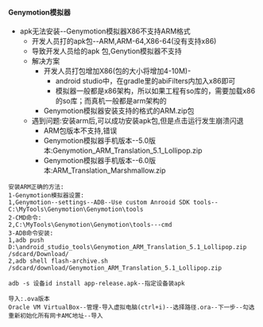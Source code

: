 #### Genymotion模拟器

+ apk无法安装--Genymotion模拟器X86不支持ARM格式
  + 开发人员打的apk包--ARM,ARM-64,X86-64(没有支持x86)
  + 导致开发人员给的apk 包,Genytion模拟器不支持
  + 解决方案
    + 开发人员打包增加X86(包的大小将增加4-10M)-
      + android studio中，在gradle里的abiFilters内加入x86即可
      + 模拟器一般都是x86架构，所以如果工程有so库的，需要加载x86的so库；而真机一般都是arm架构的
    + Genymotion模拟器安装支持的格式的ARM.zip包
  + 遇到问题:安装arm后,可以成功安装apk包,但是点击运行发生崩溃闪退
    + ARM包版本不支持,错误
    + Genymotion模拟器手机版本--5.0版本:Genymotion_ARM_Translation_5.1_Lollipop.zip
    + Genymotion模拟器手机版本--6.0版本:ARM_Translation_Marshmallow.zip

```
安装ARM正确的方法:
1-Genymotion模拟器设置:
1,Genymotion--settings--ADB--Use custom Anrooid SDK tools--C:\MyTools\Genymotion\Genymotion\tools  
2-CMD命令:
2,C:\MyTools\Genymotion\Genymotion\tools---cmd
3-ADB命令安装:
1,adb push D:\android_studio_tools\Genymotion_ARM_Translation_5.1_Lollipop.zip /sdcard/Download/
2,adb shell flash-archive.sh /sdcard/download/Genymotion_ARM_Translation_5.1_Lollipop.zip

adb -s 设备id install app-release.apk--指定设备装apk
```

```
导入:.ova版本
Oracle VM VirtualBox--管理-导入虚拟电脑(ctrl+i)--选择路径.ora--下一步--勾选重新初始化所有网卡AMC地址--导入
```


